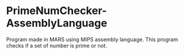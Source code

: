 # PrimeNumChecker-AssemblyLanguage
Program made in MARS using MIPS assembly language. This program checks if a set of number is prime or not.
